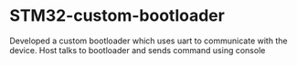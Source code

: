 # STM32-custom-bootloader
Developed a custom bootloader which uses uart to communicate with the device. Host talks to bootloader and sends command using console 
